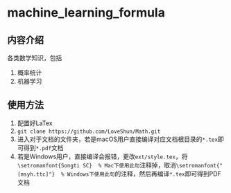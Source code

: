 # machine_learning_formula
## 内容介绍
各类数学知识，包括  
1. 概率统计  
2. 机器学习  

## 使用方法
1. 配置好LaTex
1. `git clone https://github.com/LoveShun/Math.git`
2. 进入对于文档的文件夹，若是macOS用户直接编译对应文档根目录的`*.tex`即可得到`*.pdf`文档
3. 若是Windows用户，直接编译会报错，更改`ext/style.tex`，将`\setromanfont{Songti SC}  % Mac下使用此句`注释掉，取消`\setromanfont{"[msyh.ttc]"}  % Windows下使用此句`的注释，然后再编译`*.tex`即可得到PDF文档
